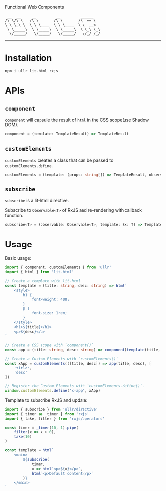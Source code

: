 Functional Web Components

```
 __  __     __         __         ______
/\ \/\ \   /\ \       /\ \       /\  == \
\ \ \_\ \  \ \ \____  \ \ \____  \ \  __<
 \ \_____\  \ \_____\  \ \_____\  \ \_\ \_\
  \/_____/   \/_____/   \/_____/   \/_/ /_/
```

---

# Installation

```
npm i ullr lit-html rxjs
```

# APIs

## `component`

`component` will capsule the result of `html` in the CSS scope(use Shadow DOM).

```ts
component = (template: TemplateResult) => TemplateResult
```

## `customElements`

`customElements` creates a class that can be passed to `customElements.define`.

```ts
customElements = (template: (props: string[]) => TemplateResult, observedAttributes?: string[]) => HTMLElement // Extended HTMLElement
```

## `subscribe`

`subscribe` is a lit-html directive.

Subscribe to `Observable<T>` of RxJS and re-rendering with callback function.

```ts
subscribe<T> = (observable: Observable<T>, template: (x: T) => TemplateResult, defaultContent?: TemplateResult | undefined) => (part: NodePart) => void
```

# Usage

Basic usage:

```ts
import { component, customElements } from 'ullr'
import { html } from 'lit-html'

// Create a template with lit-html
const template = (title: string, desc: string) => html`
	<style>
		h1 {
			font-weight: 400;
		}
		p {
			font-size: 1rem;
		}
	</style>
	<h1>${title}</h1>
	<p>${desc}</p>
`

// Create a CSS scope with `component()`
const app = (title: string, desc: string) => component(template(title, desc))

// Create a Custom Elements with `customElements()`
const xApp = customElements(([title, desc]) => app(title, desc), [
	'title',
	'desc'
])

// Register the Custom Elements with `customElements.define()`.
window.customElements.define('x-app', xApp)
```

Template to subscribe RxJS and update:

```ts
import { subscribe } from 'ullr/directive'
import { timer as _timer } from 'rxjs'
import { take, filter } from 'rxjs/operators'

const timer = _timer(10, 1).pipe(
	filter(x => x > 0),
	take(10)
)

const template = html`
	<main>
		${subscribe(
			timer,
			x => html`<p>${x}</p>`,
			html`<p>Default content</p>`
		)}
	</main>
`
```
